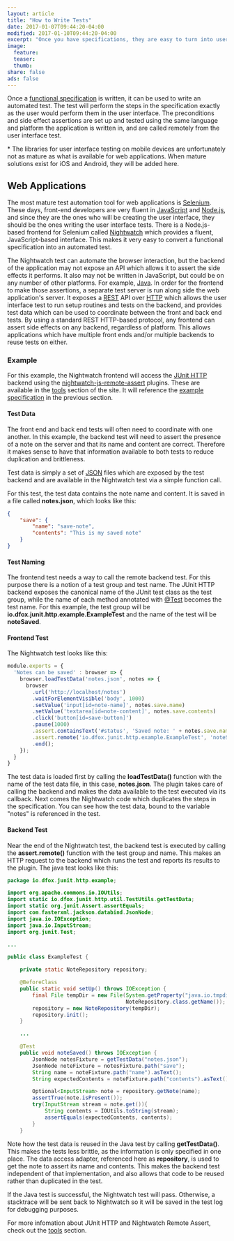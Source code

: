 ```yaml
---
layout: article
title: "How to Write Tests"
date: 2017-01-07T09:44:20-04:00
modified: 2017-01-10T09:44:20-04:00
excerpt: "Once you have specifications, they are easy to turn into user interface tests"
image:
  feature:
  teaser:
  thumb:
share: false
ads: false
---
```


Once a [functional specification](/specifications/) is written, it can
be used to write an automated test. The test will perform the steps in
the specification exactly as the user would perform them in the user
interface. The preconditions and side effect assertions are set up and
tested using the same language and platform the application is written
in, and are called remotely from the user interface test.

\* The libraries for user interface testing on mobile devices are
unfortunately not as mature as what is available for web
applications. When mature solutions exist for iOS and Android, they
will be added here.

## Web Applications

The most mature test automation tool for web applications is
[Selenium](http://docs.seleniumhq.org). These days, front-end
developers are very fluent in
[JavaScript](https://developer.mozilla.org/en-US/docs/Web/JavaScript)
and [Node.js](https://nodejs.org), and since they are the ones who will
be creating the user interface, they should be the ones writing the
user interface tests. There is a Node.js-based frontend for Selenium
called [Nightwatch](http://nightwatchjs.org) which provides a fluent,
JavaScript-based interface. This makes it very easy to convert a
functional specification into an automated test.

The Nightwatch test can automate the browser interaction, but the
backend of the application may not expose an API which allows it to
assert the side effects it performs. It also may not be written in
JavaScript, but could be on any number of other platforms. For
example, [Java](https://java.com). In order for the frontend to make
those assertions, a separate test server is run along side the web
application's server. It exposes a
[REST](https://en.wikipedia.org/wiki/Representational_state_transfer)
API over
[HTTP](https://en.wikipedia.org/wiki/Hypertext_Transfer_Protocol)
which allows the user interface test to run setup routines and tests
on the backend, and provides test data which can be used to coordinate
between the front and back end tests. By using a standard REST
HTTP-based protocol, any frontend can assert side effects on any
backend, regardless of platform. This allows applications which have
multiple front ends and/or multiple backends to reuse tests on either.

### Example

For this example, the Nightwatch frontend will access the
[JUnit HTTP](https://github.com/dfox/junit-http) backend using the
[nightwatch-js-remote-assert](https://github.com/dfox/nightwatch-js-remote-assert)
plugins. These are available in the [tools](/tools/) section of the
site. It will reference the [example specification](/specifications/)
in the previous section.

#### Test Data

The front end and back end tests will often need to coordinate with
one another. In this example, the backend test will need to assert the
presence of a note on the server and that its name and content are
correct. Therefore it makes sense to have that information available
to both tests to reduce duplication and brittleness.

Test data is simply a set of [JSON](http://json.org) files which are
exposed by the test backend and are available in the Nightwatch test
via a simple function call.

For this test, the test data contains the note name and content. It is
saved in a file called **notes.json**, which looks like this:

```json
{
    "save": {
        "name": "save-note",
        "contents": "This is my saved note"
    }
}

```

#### Test Naming

The frontend test needs a way to call the remote backend test. For
this purpose there is a notion of a test group and test name.  The
JUnit HTTP backend exposes the canonical name of the JUnit test class
as the test group, while the name of each method annotated with
[@Test](https://github.com/junit-team/junit4/wiki/Getting-started#create-a-test)
becomes the test name. For this example, the test group will be
**io.dfox.junit.http.example.ExampleTest** and the name of the test
will be **noteSaved**.

#### Frontend Test

The Nightwatch test looks like this:

```javascript
module.exports = {
  'Notes can be saved' : browser => {
    browser.loadTestData('notes.json', notes => {
      browser
        .url('http://localhost/notes')
        .waitForElementVisible('body', 1000)
        .setValue('input[id=note-name]', notes.save.name)
        .setValue('textarea[id=note-content]', notes.save.contents)
        .click('button[id=save-button]')
        .pause(1000)
        .assert.containsText('#status', 'Saved note: ' + notes.save.name)
        .assert.remote('io.dfox.junit.http.example.ExampleTest', 'noteSaved')
        .end();
    });
  }
}
```

The test data is loaded first by calling the **loadTestData()**
function with the name of the test data file, in this case,
**notes.json**. The plugin takes care of calling the backend and makes
the data available to the test executed via its callback. Next comes
the Nightwatch code which duplicates the steps in the
specification. You can see how the test data, bound to the variable
"notes" is referenced in the test.

#### Backend Test

Near the end of the Nightwatch test, the backend test is executed by
calling the **assert.remote()** function with the test group and
name. This makes an HTTP request to the backend which runs the test
and reports its results to the plugin. The java test looks like this:

```java
package io.dfox.junit.http.example;

import org.apache.commons.io.IOUtils;
import static io.dfox.junit.http.util.TestUtils.getTestData;
import static org.junit.Assert.assertEquals;
import com.fasterxml.jackson.databind.JsonNode;
import java.io.IOException;
import java.io.InputStream;
import org.junit.Test;

...

public class ExampleTest {

    private static NoteRepository repository;

    @BeforeClass
    public static void setUp() throws IOException {
        final File tempDir = new File(System.getProperty("java.io.tmpdir"),
                                      NoteRepository.class.getName());
        repository = new NoteRepository(tempDir);
        repository.init();
    }

    ...

    @Test
    public void noteSaved() throws IOException {
        JsonNode notesFixture = getTestData("notes.json");
        JsonNode noteFixture = notesFixture.path("save");
        String name = noteFixture.path("name").asText();
        String expectedContents = noteFixture.path("contents").asText();

        Optional<InputStream> note = repository.getNote(name);
        assertTrue(note.isPresent());
        try(InputStream stream = note.get()){
            String contents = IOUtils.toString(stream);
            assertEquals(expectedContents, contents);
        }
    }
```

Note how the test data is reused in the Java test by calling
**getTestData()**. This makes the tests less brittle, as the
information is only specified in one place. The data access adapter,
referenced here as **repository**, is used to get the note to assert
its name and contents. This makes the backend test independent of that
implementation, and also allows that code to be reused rather than
duplicated in the test.

If the Java test is successful, the Nightwatch test will
pass. Otherwise, a stacktrace will be sent back to Nightwatch so it
will be saved in the test log for debugging purposes.

For more infomation about JUnit HTTP and Nightwatch Remote Assert,
check out the [tools](/tools/) section.




